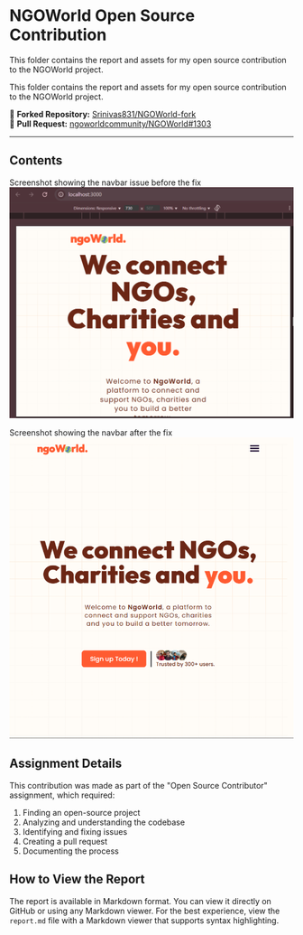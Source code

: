# NGOWorld Open Source Contribution

This folder contains the report and assets for my open source contribution to the NGOWorld project.

This folder contains the report and assets for my open source contribution to the NGOWorld project.

🔗 **Forked Repository:** [Srinivas831/NGOWorld-fork](https://github.com/Srinivas831/NGOWorld-fork)  
🔗 **Pull Request:** [ngoworldcommunity/NGOWorld#1303](https://github.com/ngoworldcommunity/NGOWorld/pull/1303)

---


## Contents

 Screenshot showing the navbar issue before the fix
![Description of image](images/before-fix.png)

 Screenshot showing the navbar after the fix
![Description of image](images/after-fix.png)

## Assignment Details

This contribution was made as part of the "Open Source Contributor" assignment, which required:
1. Finding an open-source project
2. Analyzing and understanding the codebase
3. Identifying and fixing issues
4. Creating a pull request
5. Documenting the process

## How to View the Report

The report is available in Markdown format. You can view it directly on GitHub or using any Markdown viewer. For the best experience, view the `report.md` file with a Markdown viewer that supports syntax highlighting. 